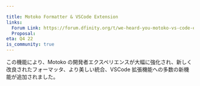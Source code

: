 ```yaml
---

title: Motoko Formatter & VSCode Extension
links:
  Forum Link: https://forum.dfinity.org/t/we-heard-you-motoko-vs-code-extension-improvements/15933
  Proposal:
eta: Q4 22
is_community: true
---
```

この機能により、Motoko の開発者エクスペリエンスが大幅に強化され、新しく改良されたフォーマッタ、より美しい統合、VSCode 拡張機能への多数の新機能が追加されました。

<!---

This feature brings significant enhancements to the Motoko developer experience with a new and improved formatter, prettier integration, and numerous new features to the VSCode extension.

-->
